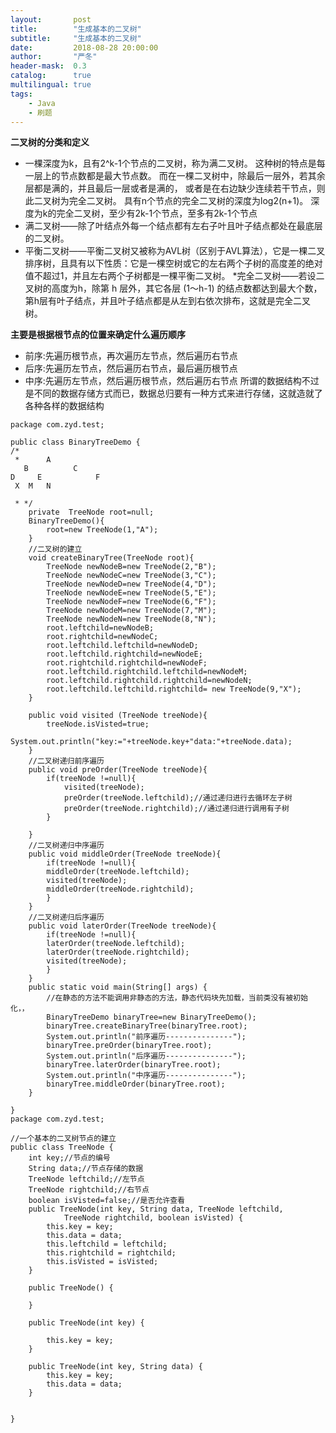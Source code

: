 ```yaml
---
layout:       post
title:        "生成基本的二叉树"
subtitle:     "生成基本的二叉树"
date:         2018-08-28 20:00:00
author:       "严冬"
header-mask:  0.3
catalog:      true
multilingual: true
tags:
    - Java
    - 刷题
---
```


**二叉树的分类和定义**

  * 一棵深度为k，且有2^k-1个节点的二叉树，称为满二叉树。
	这种树的特点是每一层上的节点数都是最大节点数。
	而在一棵二叉树中，除最后一层外，若其余层都是满的，并且最后一层或者是满的，
	或者是在右边缺少连续若干节点，则此二叉树为完全二叉树。
	具有n个节点的完全二叉树的深度为log2(n+1)。
	深度为k的完全二叉树，至少有2k-1个节点，至多有2k-1个节点
  * 满二叉树——除了叶结点外每一个结点都有左右子叶且叶子结点都处在最底层的二叉树。
  * 平衡二叉树——平衡二叉树又被称为AVL树（区别于AVL算法），它是一棵二叉排序树，且具有以下性质：它是一棵空树或它的左右两个子树的高度差的绝对值不超过1，并且左右两个子树都是一棵平衡二叉树。
  *完全二叉树——若设二叉树的高度为h，除第 h 层外，其它各层 (1～h-1) 的结点数都达到最大个数，第h层有叶子结点，并且叶子结点都是从左到右依次排布，这就是完全二叉树。
  
**主要是根据根节点的位置来确定什么遍历顺序**
  * 前序:先遍历根节点，再次遍历左节点，然后遍历右节点
  * 后序:先遍历左节点，然后遍历右节点，最后遍历根节点
  * 中序:先遍历左节点，然后遍历根节点，然后遍历右节点
	所谓的数据结构不过是不同的数据存储方式而已，数据总归要有一种方式来进行存储，这就造就了各种各样的数据结构

	
```
package com.zyd.test;

public class BinaryTreeDemo {
/*
 *      A  
   B          C  
D     E            F  
 X  M   N  

 * */	
	private  TreeNode root=null;
	BinaryTreeDemo(){
		root=new TreeNode(1,"A");
	}
	//二叉树的建立
	void createBinaryTree(TreeNode root){
		TreeNode newNodeB=new TreeNode(2,"B");
		TreeNode newNodeC=new TreeNode(3,"C");
		TreeNode newNodeD=new TreeNode(4,"D");
		TreeNode newNodeE=new TreeNode(5,"E");
		TreeNode newNodeF=new TreeNode(6,"F");
		TreeNode newNodeM=new TreeNode(7,"M");
		TreeNode newNodeN=new TreeNode(8,"N");
		root.leftchild=newNodeB;
		root.rightchild=newNodeC;
		root.leftchild.leftchild=newNodeD;
		root.leftchild.rightchild=newNodeE;
		root.rightchild.rightchild=newNodeF;
		root.leftchild.rightchild.leftchild=newNodeM;
		root.leftchild.rightchild.rightchild=newNodeN;
        root.leftchild.leftchild.rightchild= new TreeNode(9,"X");  
	}
	
	public void visited (TreeNode treeNode){
		treeNode.isVisted=true;
		System.out.println("key:="+treeNode.key+"data:"+treeNode.data);
	}
	//二叉树递归前序遍历
	public void preOrder(TreeNode treeNode){
		if(treeNode !=null){
			visited(treeNode);
			preOrder(treeNode.leftchild);//通过递归进行去循环左子树
			preOrder(treeNode.rightchild);//通过递归进行调用有子树
		}
		
	}
	//二叉树递归中序遍历
	public void middleOrder(TreeNode treeNode){
		if(treeNode !=null){
		middleOrder(treeNode.leftchild);
		visited(treeNode);
		middleOrder(treeNode.rightchild);
		}
	}
	//二叉树递归后序遍历
	public void laterOrder(TreeNode treeNode){
		if(treeNode !=null){
		laterOrder(treeNode.leftchild);
		laterOrder(treeNode.rightchild);
		visited(treeNode);
		}
	}
	public static void main(String[] args) {
		//在静态的方法不能调用非静态的方法，静态代码块先加载，当前类没有被初始化，，
		BinaryTreeDemo binaryTree=new BinaryTreeDemo();
		binaryTree.createBinaryTree(binaryTree.root);
		System.out.println("前序遍历---------------");
		binaryTree.preOrder(binaryTree.root);
		System.out.println("后序遍历---------------");
		binaryTree.laterOrder(binaryTree.root);
		System.out.println("中序遍历---------------");
		binaryTree.middleOrder(binaryTree.root);
	}
	
}
package com.zyd.test;

//一个基本的二叉树节点的建立
public class TreeNode {
	int key;//节点的编号
	String data;//节点存储的数据
	TreeNode leftchild;//左节点
	TreeNode rightchild;//右节点
	boolean isVisted=false;//是否允许查看
	public TreeNode(int key, String data, TreeNode leftchild,
			TreeNode rightchild, boolean isVisted) {
		this.key = key;
		this.data = data;
		this.leftchild = leftchild;
		this.rightchild = rightchild;
		this.isVisted = isVisted;
	}
	
	public TreeNode() {
		
	}
	
	public TreeNode(int key) {
	
		this.key = key;
	}

	public TreeNode(int key, String data) {
		this.key = key;
		this.data = data;
	}
	

}


```

